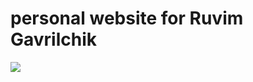 # personal website for Ruvim Gavrilchik

<a href="https://ruvimgavrilchik.github.io">
           <img src="https://img.shields.io/badge/portfolio-0A0A0A?style=for-the-badge&logo=dev.to&logoColor=white"></a> 

